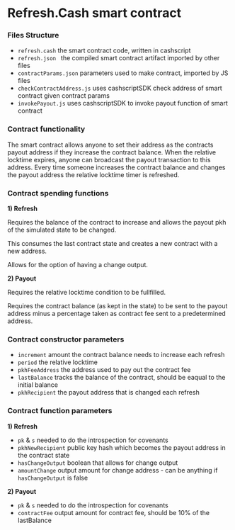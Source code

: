 # Refresh.Cash smart contract

### Files Structure

- `refresh.cash` the smart contract code, written in cashscript
- `refresh.json ` the compiled smart contract artifact imported by other files
- `contractParams.json` parameters used to make contract, imported by JS files
- `checkContractAddress.js` uses cashscriptSDK check address of smart contract given contract params
- `invokePayout.js` uses cashscriptSDK to invoke payout function of smart contract

### Contract functionality

The smart contract allows anyone to set their address as the contracts payout address if they increase the contract balance. When the relative locktime expires, anyone can broadcast the payout transaction to this address. Every time someone increases the contract balance and changes the payout address the relative locktime timer is refreshed.

### Contract spending functions

 **1) Refresh**
 
 Requires the balance of the contract to increase and allows the payout pkh of the simulated state to be changed.
 
 This consumes the last contract state and creates a new contract with a new address.
 
 Allows for the option of having a change output.

 **2) Payout**
 
 Requires the relative locktime condition to be fullfilled.
 
 Requires the contract balance (as kept in the state) to be sent to the payout address minus a percentage taken as contract fee sent to a predetermined address.

### Contract constructor parameters

- `increment` amount the contract balance needs to increase each refresh 
- `period` the relative locktime
- `pkhFeeAddress` the address used to pay out the contract fee
- `lastBalance` tracks the balance of the contract, should be eaqual to the initial balance
- `pkhRecipient` the payout address that is changed each refresh

### Contract function parameters
 **1) Refresh**
- `pk` & `s` needed to do the introspection for covenants
- `pkhNewRecipient` public key hash which becomes the payout address in the contract state
- `hasChangeOutput` boolean that allows for change output
- `amountChange` output amount for change address - can be anything if `hasChangeOutput` is false

 **2) Payout**
- `pk` & `s` needed to do the introspection for covenants
- `contractFee` output amount for contract fee, should be 10% of the lastBalance